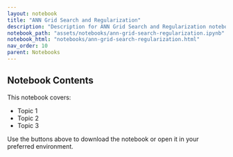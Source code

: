 ```yaml
---
layout: notebook
title: "ANN Grid Search and Regularization"
description: "Description for ANN Grid Search and Regularization notebook."
notebook_path: "assets/notebooks/ann-grid-search-regularization.ipynb"
notebook_html: "notebooks/ann-grid-search-regularization.html"
nav_order: 10
parent: Notebooks
---
```


## Notebook Contents

This notebook covers:

- Topic 1
- Topic 2
- Topic 3

Use the buttons above to download the notebook or open it in your preferred environment.
